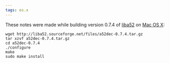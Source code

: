 ```yaml
---
tags: os.x
---
```


These notes were made while building version 0.7.4 of [liba52](/wiki/liba52) on [Mac OS X](/wiki/Mac_OS_X):

    wget http://liba52.sourceforge.net/files/a52dec-0.7.4.tar.gz
    tar xzvf a52dec-0.7.4.tar.gz 
    cd a52dec-0.7.4
    ./configure 
    make
    sudo make install
